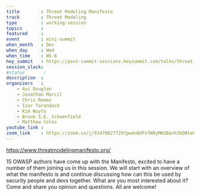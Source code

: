 ```yaml
---
title        : Threat Modeling Manifesto
track        : Threat Modeling
type         : working-session
topics       :
featured     :
event        : mini-summit
when_month   : Dec
when_day     : Wed
when_time    : WS-6
hey_summit   : https://post-summit-sessions.heysummit.com/talks/threat-modeling-manifesto/
session_slack:
#status       : 
description  :
organizers   :
    - Avi Douglen
    - Jonathan Marcil
    - Chris Romeo
    - Izar Tarandach
    - Kim Wuyts
    - Brook S.E. Schoenfield
    - Matthew Coles
youtube_link :
zoom_link    : https://zoom.us/j/91470027729?pwd=NXFxTW0yMW1Banh3bDBteGxyZXc1UT09
---
```


https://www.threatmodelingmanifesto.org/

15 OWASP authors have come up with the Manifesto, excited to have a number of them joining us in this session.
We will start with an overview of what the manifesto is and continue discussing how can this be used by security people and devs together.
What are you most interested about it? Come and share you opinion and questions. All are welcome!

